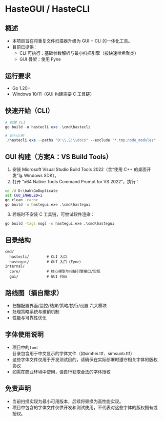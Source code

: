 # HasteGUI / HasteCLI

## 概述
- 本项目旨在将重复文件扫描器升级为 GUI + CLI 的一体化工具。
- 目前已提供：
  - CLI 可执行：基础参数解析与最小扫描引擎（按快速哈希聚类）
  - GUI 骨架：使用 Fyne

## 运行要求
- Go 1.20+
- Windows 10/11（GUI 构建需要 C 工具链）

## 快速开始（CLI）
```powershell
# 构建 CLI
go build -o hastecli.exe .\cmd\hastecli

# 运行示例
./hastecli.exe --paths "D:\\,E:\\docs" --exclude "*.tmp;node_modules" --mode basic --concurrency 4
```

## GUI 构建（方案A：VS Build Tools）
1. 安装 Microsoft Visual Studio Build Tools 2022（含“使用 C++ 的桌面开发”与 Windows SDK）。
2. 打开 “x64 Native Tools Command Prompt for VS 2022”，执行：
```bat
cd /d D:\bak\GoDuplicate
set CGO_ENABLED=1
go clean -cache
go build -o hastegui.exe .\cmd\hastegui
```
3. 若临时不安装 C 工具链，可尝试软件渲染：
```bat
go build -tags nogl -o hastegui.exe .\cmd\hastegui
```

## 目录结构
```
cmd/
  hastecli/        # CLI 入口
  hastegui/        # GUI 入口（Fyne）
internal/
  core/            # 核心模型与扫描引擎接口/实现
  gui/             # GUI 代码
```

## 路线图（摘自需求）
- 扫描配置界面/监控/结果/策略/执行/设置 六大模块
- 处理策略系统与撤销机制
- 性能与可靠性优化

## 字体使用说明
- 项目中的`font`目录包含用于中文显示的字体文件（如simhei.ttf、simsunb.ttf）
- 这些字体文件仅用于开发测试目的，请确保在实际部署时遵守相关字体的版权协议
- 如需在商业环境中使用，请自行获取合法的字体授权

## 免责声明
- 当前扫描实现为最小可用版本，后续将替换为高性能实现。
- 项目中包含的字体文件仅供开发和测试使用，不代表对这些字体的版权拥有或授权。

